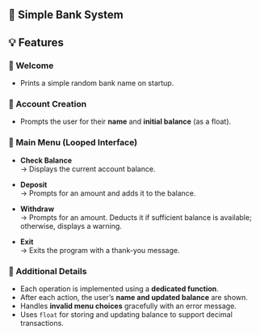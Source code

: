 ## 🏦 Simple Bank System 

## 💡 Features

### 🔹 Welcome
- Prints a simple random bank name on startup.

### 🔹 Account Creation
- Prompts the user for their **name** and **initial balance** (as a float).

### 🔹 Main Menu (Looped Interface)
- **Check Balance**  
  → Displays the current account balance.

- **Deposit**  
  → Prompts for an amount and adds it to the balance.

- **Withdraw**  
  → Prompts for an amount. Deducts it if sufficient balance is available; otherwise, displays a warning.

- **Exit**  
  → Exits the program with a thank-you message.

### 🔹 Additional Details
- Each operation is implemented using a **dedicated function**.
- After each action, the user’s **name and updated balance** are shown.
- Handles **invalid menu choices** gracefully with an error message.
- Uses `float` for storing and updating balance to support decimal transactions.
